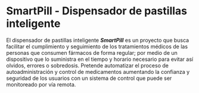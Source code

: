 # SmartPill - Dispensador de pastillas inteligente

El dispensador de pastillas inteligente ___SmartPill___ es un proyecto que busca facilitar el cumplimiento y seguimiento de los tratamientos médicos de las personas que consumen fármacos de forma regular; por medio de un dispositivo que lo suministra en el tiempo y horario necesario para evitar así olvidos, errores o sobredosis. Pretende automatizar el proceso de autoadministración y control de medicamentos aumentando la confianza y seguridad de los usuarios con un sistema de control que puede ser monitoreado por vía remota.
